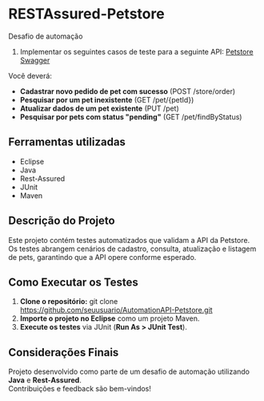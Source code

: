 # RESTAssured-Petstore

Desafio de automação  
1. Implementar os seguintes casos de teste para a seguinte API: [Petstore Swagger](https://petstore.swagger.io/)

Você deverá:
- **Cadastrar novo pedido de pet com sucesso** (POST /store/order)
- **Pesquisar por um pet inexistente** (GET /pet/{petId})
- **Atualizar dados de um pet existente** (PUT /pet)
- **Pesquisar por pets com status "pending"** (GET /pet/findByStatus)

## Ferramentas utilizadas
- Eclipse
- Java
- Rest-Assured
- JUnit
- Maven

## Descrição do Projeto
Este projeto contém testes automatizados que validam a API da Petstore. Os testes abrangem cenários de cadastro, consulta, atualização e listagem de pets, garantindo que a API opere conforme esperado.

## Como Executar os Testes
1. **Clone o repositório:**
git clone https://github.com/seuusuario/AutomationAPI-Petstore.git
2. **Importe o projeto no Eclipse** como um projeto Maven.
3. **Execute os testes** via JUnit (**Run As > JUnit Test**).

## Considerações Finais
Projeto desenvolvido como parte de um desafio de automação utilizando **Java** e **Rest-Assured**.  
Contribuições e feedback são bem-vindos!
